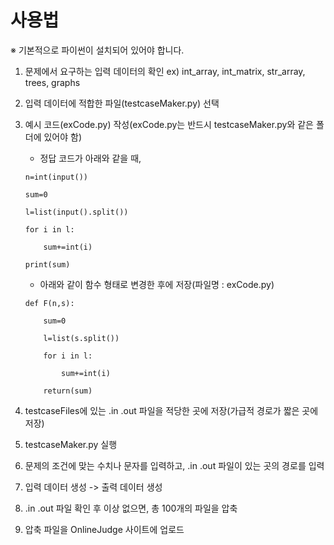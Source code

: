 # 사용법

※ 기본적으로 파이썬이 설치되어 있어야 합니다.

1. 문제에서 요구하는 입력 데이터의 확인
  ex) int_array, int_matrix, str_array, trees, graphs

2. 입력 데이터에 적합한 파일(testcaseMaker.py) 선택

3. 예시 코드(exCode.py) 작성(exCode.py는 반드시 testcaseMaker.py와 같은 폴더에 있어야 함)

   - 정답 코드가 아래와 같을 때,
    ```
    n=int(input())
    
    sum=0
    
    l=list(input().split())
    
    for i in l:
    
        sum+=int(i)
        
    print(sum)
    ```    
   - 아래와 같이 함수 형태로 변경한 후에 저장(파일명 : exCode.py)
    ```
    def F(n,s):
    
        sum=0
        
        l=list(s.split())
        
        for i in l:
        
            sum+=int(i)
            
        return(sum)
    ```
4. testcaseFiles에 있는 .in .out 파일을 적당한 곳에 저장(가급적 경로가 짧은 곳에 저장)

5. testcaseMaker.py 실행 

6. 문제의 조건에 맞는 수치나 문자를 입력하고, .in .out 파일이 있는 곳의 경로를 입력

7. 입력 데이터 생성 -> 출력 데이터 생성

8. .in .out 파일 확인 후 이상 없으면, 총 100개의 파일을 압축

9. 압축 파일을 OnlineJudge 사이트에 업로드
